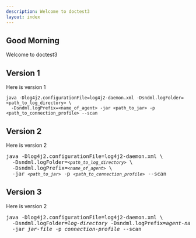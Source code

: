 ```yaml
---
description: Welcome to doctest3
layout: index
---
```


## Good Morning
Welcome to doctest3

## Version 1
Here is version 1

```
java -Dlog4j2.configurationFile=log4j2-daemon.xml ‑Dsndml.logFolder=<path_to_log_directory> \
  ‑Dsndml.logPrefix=<name_of_agent> -jar <path_to_jar> -p <path_to_connection_profile> --scan
```
  
## Version 2
Here is version 2

<pre class="highlight">
java -Dlog4j2.configurationFile=log4j2-daemon.xml \
  ‑Dsndml.logFolder=<small><var>&lt;path_to_log_directory&gt;</var></small> \
  ‑Dsndml.logPrefix=<small><var>&lt;name_of_agent&gt;</var></small> \
  -jar <small><var>&lt;path_to_jar&gt;</var></small> -p <small><var>&lt;path_to_connection_profile&gt;</var></small> --scan
</pre>


## Version 3
Here is version 2

<pre class="highlight">
java -Dlog4j2.configurationFile=log4j2-daemon.xml \
  ‑Dsndml.logFolder=<var>log-directory</var> ‑Dsndml.logPrefix=<var>agent-name</var> \
  -jar <var>jar-file</var> -p <var>connection-profile</var> --scan
</pre>

